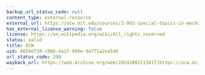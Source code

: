 ```yaml
---
backup_url_status_code: null
content_type: external-resource
external_url: https://ocw.mit.edu/courses/2-993-special-topics-in-mechanical-engineering-the-art-and-science-of-boat-design-january-iap-2007/pages/assignments/
has_external_license_warning: false
license: https://en.wikipedia.org/wiki/All_rights_reserved
status: valid
title: OCW
uid: 8859d738-c80b-4a1f-906e-9a771a2ea540
url_status_code: 200
wayback_url: https://web.archive.org/web/20241002113417/https://ocw.mit.edu/courses/2-993-special-topics-in-mechanical-engineering-the-art-and-science-of-boat-design-january-iap-2007/pages/assignments/
---
```

